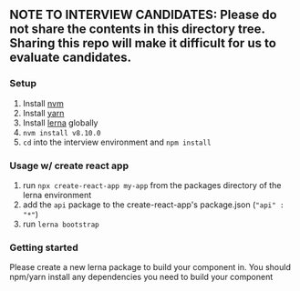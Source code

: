 ## **NOTE TO INTERVIEW CANDIDATES: Please do not share the contents in this directory tree. Sharing this repo will make it difficult for us to evaluate candidates.**

### Setup

1. Install [nvm](https://github.com/creationix/nvm/blob/master/README.md)
1. Install [yarn](https://yarnpkg.com/en/)
1. Install [lerna](https://github.com/lerna/lerna) globally
1. `nvm install v8.10.0`
1. `cd` into the interview environment and `npm install`

### Usage w/ create react app

1. run `npx create-react-app my-app` from the packages directory of the lerna environment
2. add the `api` package to the create-react-app's package.json (`"api" : "*"`)
3. run `lerna bootstrap`

### Getting started

Please create a new lerna package to build your component in. You should npm/yarn install any dependencies you need to build your component
